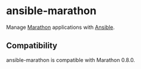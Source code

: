 # ansible-marathon

Manage [Marathon](https://github.com/mesosphere/marathon) applications with
[Ansible](https://github.com/ansible/ansible).

## Compatibility

ansible-marathon is compatible with Marathon 0.8.0.
